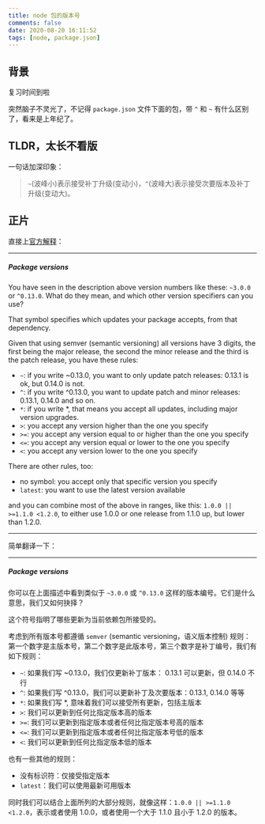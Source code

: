 ```yaml
---
title: node 包的版本号
comments: false
date: 2020-08-20 16:11:52
tags: [node, package.json]
---
```


## 背景

复习时间到啦 <i class="fa fa-bell" aria-hidden="true"></i>

突然脑子不灵光了，不记得 `package.json` 文件下面的包，带 `^` 和 `~` 有什么区别了，看来是上年纪了。

## TLDR，太长不看版

一句话加深印象：

> `~`(波峰小)表示接受补丁升级(变动小)，`^`(波峰大)表示接受次要版本及补丁升级(变动大)。 

## 正片

直接上[官方解释](https://nodejs.dev/learn/the-package-json-guide)：

---------------------------

##### Package versions

You have seen in the description above version numbers like these: `~3.0.0` or `^0.13.0`. What do they mean, and which other version specifiers can you use?

That symbol specifies which updates your package accepts, from that dependency.

Given that using semver (semantic versioning) all versions have 3 digits, the first being the major release, the second the minor release and the third is the patch release, you have these rules:

- `~`: if you write ~0.13.0, you want to only update patch releases: 0.13.1 is ok, but 0.14.0 is not.
- `^`: if you write ^0.13.0, you want to update patch and minor releases: 0.13.1, 0.14.0 and so on.
- `*`: if you write *, that means you accept all updates, including major version upgrades.
- `>`: you accept any version higher than the one you specify
- `>=`: you accept any version equal to or higher than the one you specify
- `<=`: you accept any version equal or lower to the one you specify
- `<`: you accept any version lower to the one you specify

There are other rules, too:

- no symbol: you accept only that specific version you specify
- `latest`: you want to use the latest version available

and you can combine most of the above in ranges, like this: `1.0.0 || >=1.1.0 <1.2.0`, to either use 1.0.0 or one release from 1.1.0 up, but lower than 1.2.0.

---------------------------

简单翻译一下：

---------------------------

##### Package versions

你可以在上面描述中看到类似于 `~3.0.0` 或 `^0.13.0` 这样的版本编号。它们是什么意思，我们又如何抉择？

这个符号指明了哪些更新为当前依赖包所接受的。

考虑到所有版本号都遵循 `semver` (semantic versioning，语义版本控制) 规则：第一个数字是主版本号，第二个数字是此版本号，第三个数字是补丁编号，我们有如下规则：

- `~`: 如果我们写 ~0.13.0，我们仅更新补丁版本： 0.13.1 可以更新，但 0.14.0 不行
- `^`: 如果我们写 ^0.13.0，我们可以更新补丁及次要版本：0.13.1, 0.14.0 等等
- `*`: 如果我们写 *, 意味着我们可以接受所有更新，包括主版本
- `>`: 我们可以更新到任何比指定版本高的版本
- `>=`: 我们可以更新到指定版本或者任何比指定版本号高的版本
- `<=`: 我们可以更新到指定版本或者任何比指定版本号低的版本
- `<`: 我们可以更新到任何比指定版本低的版本

也有一些其他的规则：

- 没有标识符：仅接受指定版本
- `latest`：我们可以使用最新可用版本

同时我们可以结合上面所列的大部分规则，就像这样：`1.0.0 || >=1.1.0 <1.2.0`，表示或者使用 1.0.0，或者使用一个大于 1.1.0 且小于 1.2.0 的版本。
